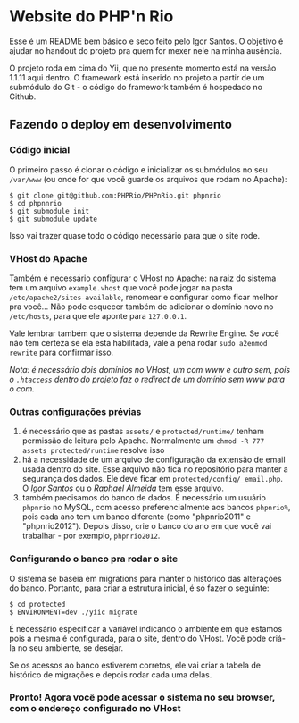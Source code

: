 # Website do PHP'n Rio

Esse é um README bem básico e seco feito pelo Igor Santos. O objetivo é ajudar no handout do projeto pra quem for mexer nele na minha ausência.

O projeto roda em cima do Yii, que no presente momento está na versão 1.1.11 aqui dentro. O framework está inserido no projeto a partir de um submódulo do Git - o código do framework também é hospedado no Github.

## Fazendo o deploy em desenvolvimento

### Código inicial

O primeiro passo é clonar o código e inicializar os submódulos no seu `/var/www` (ou onde for que você guarde os arquivos que rodam no Apache):

    $ git clone git@github.com:PHPRio/PHPnRio.git phpnrio
    $ cd phpnnrio
    $ git submodule init
    $ git submodule update

Isso vai trazer quase todo o código necessário para que o site rode.

### VHost do Apache

Também é necessário configurar o VHost no Apache: na raiz do sistema tem um arquivo `example.vhost` que você pode jogar na pasta `/etc/apache2/sites-available`, renomear e configurar como ficar melhor pra você... Não pode esquecer também de adicionar o domínio novo no `/etc/hosts`, para que ele aponte para `127.0.0.1`.

Vale lembrar também que o sistema depende da Rewrite Engine. Se você não tem certeza se ela esta habilitada, vale a pena rodar `sudo a2enmod rewrite` para confirmar isso.

*Nota: é necessário dois domínios no VHost, um com www e outro sem, pois o `.htaccess` dentro do projeto faz o redirect de um domínio sem www para o com.*

### Outras configurações prévias

1. é necessário que as pastas `assets/` e `protected/runtime/` tenham permissão de leitura pelo Apache. Normalmente um `chmod -R 777 assets protected/runtime` resolve isso
2. há a necessidade de um arquivo de configuração da extensão de email usada dentro do site. Esse arquivo não fica no repositório para manter a segurança dos dados. Ele deve ficar em `protected/config/_email.php`. O *Igor Santos* ou o *Raphael Almeida* tem esse arquivo.
3. também precisamos do banco de dados. É necessário um usuário `phpnrio` no MySQL, com acesso preferencialmente aos bancos `phpnrio%`, pois cada ano tem um banco diferente (como "phpnrio2011" e "phpnrio2012"). Depois disso, crie o banco do ano em que você vai trabalhar - por exemplo, `phpnrio2012`.

### Configurando o banco pra rodar o site

O sistema se baseia em migrations para manter o histórico das alterações do banco. Portanto, para criar a estrutura inicial, é só fazer o seguinte:

    $ cd protected
    $ ENVIRONMENT=dev ./yiic migrate

É necessário especificar a variável indicando o ambiente em que estamos pois a mesma é configurada, para o site, dentro do VHost. Você pode criá-la no seu ambiente, se desejar.

Se os acessos ao banco estiverem corretos, ele vai criar a tabela de histórico de migrações e depois rodar cada uma delas.

### Pronto! Agora você pode acessar o sistema no seu browser, com o endereço configurado no VHost